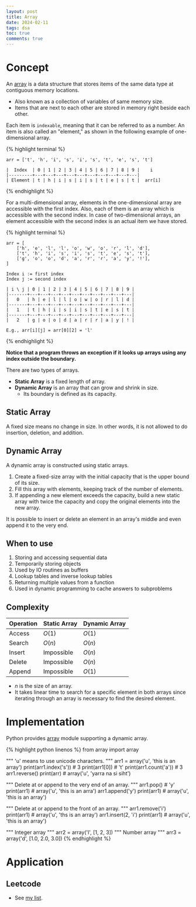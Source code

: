 ```yaml
---
layout: post
title: Array
date: 2024-02-11
tags: dsa
toc: true
comments: true
---
```


# Concept

An [array](https://en.wikipedia.org/wiki/Array_(data_structure)) is a data structure
that stores items of the same data type at contiguous memory locations.
- Also known as a collection of variables of same memory size.
- Items that are next to each other are stored in memory right beside each other.

Each item is `indexable`, meaning that it can be referred to as a number.
An item is also called an "element," as shown in the following example of one-dimensional array.

{% highlight terminal %}
    
    arr = ['t', 'h', 'i', 's', 'i', 's', 't', 'e', 's', 't']
    
    |  Index  | 0 | 1 | 2 | 3 | 4 | 5 | 6 | 7 | 8 | 9 |    i
    |---------+---+---+---+---+---+---+---+---+---+---|
    | Element | t | h | i | s | i | s | t | e | s | t |  arr[i]
    
{% endhighlight %}

For a multi-dimensional array, elements in the one-dimensional array are accessible with the first index.
Also, each of them is an array which is accessible with the second index.
In case of two-dimensional arrays, an element accessible with the second index is an actual item we have stored.

{% highlight terminal %}
    
    arr = [
        ['h', 'e', 'l', 'l', 'o', 'w', 'o', 'r', 'l', 'd'],
        ['t', 'h', 'i', 's', 'i', 's', 't', 'e', 's', 't'],
        ['g', 'o', 'o', 'd', 'a', 'r', 'r', 'a', 'y', '!'],
    ]
    
    Index i := first index
    Index j := second index
    
    | i \ j | 0 | 1 | 2 | 3 | 4 | 5 | 6 | 7 | 8 | 9 |
    |-------+---+---+---+---+---+---+---+---+---+---|
    |   0   | h | e | l | l | o | w | o | r | l | d |
    |-------+---+---+---+---+---+---+---+---+---+---|
    |   1   | t | h | i | s | i | s | t | e | s | t |
    |-------+---+---+---+---+---+---+---+---+---+---|
    |   2   | g | o | o | d | a | r | r | a | y | ! |
    
    E.g., arr[i][j] = arr[0][2] = 'l'
    
{% endhighlight %}

**Notice that a program throws an exception if it looks up arrays using any index outside the boundary.**

There are two types of arrays.
- **Static Array** is a fixed length of array.
- **Dynamic Array** is an array that can grow and shrink in size.
  - Its boundary is defined as its capacity.

## Static Array

A fixed size means no change in size. In other words, it is not allowed to do insertion, deletion, and addition.

## Dynamic Array

A dynamic array is constructed using static arrays.

1. Create a fixed-size array with the initial capacity that is the upper bound of its size.
2. Fill this array with elements, keeping track of the number of elements.
3. If appending a new element exceeds the capacity, build a new static array
with twice the capacity and copy the original elements into the new array.

It is possible to insert or delete an element in an array's middle and even append it to the very end.

## When to use

1. Storing and accessing sequential data
2. Temporarily storing objects
3. Used by IO routines as buffers
4. Lookup tables and inverse lookup tables
5. Returning multiple values from a function
6. Used in dynamic programming to cache answers to subproblems

## Complexity

| Operation | Static Array | Dynamic Array |
|-----------|--------------|---------------|
| Access    |  $O(1)$      |  $O(1)$       |
| Search    |  $O(n)$      |  $O(n)$       |
| Insert    |  Impossible  |  $O(n)$       |
| Delete    |  Impossible  |  $O(n)$       |
| Append    |  Impossible  |  $O(1)$       |

- $n$ is the size of an array.
- It takes linear time to search for a specific element in both arrays
since iterating through an array is necessary to find the desired element.

# Implementation

Python provides [array](https://docs.python.org/3/library/array.html) module supporting a dynamic array.

{% highlight python linenos %}
from array import array

""" 'u' means to use unicode characters. """
arr1 = array('u', 'this is an array')
print(arr1.index('s'))  # 3
print(arr1[0])          # 't'
print(arr1.count('a'))  # 3
arr1.reverse()
print(arr)              # array('u', 'yarra na si siht')

""" Delete at or append to the very end of an array. """
arr1.pop()              # 'y'
print(arr1)             # array('u', 'this is an arra')
arr1.append('y')
print(arr1)             # array('u', 'this is an array')

""" Delete at or append to the front of an array. """
arr1.remove('i')
print(arr1)             # array('u', 'ths is an array')
arr1.insert(2, 'i')
print(arr1)             # array('u', 'this is an array')

""" Integer array """
arr2 = array('l', [1, 2, 3])
""" Number array """
arr3 = array('d', [1.0, 2.0, 3.0])
{% endhighlight %}

# Application

## Leetcode

- See [my list](https://leetcode.com/list/p1j8fhvc).